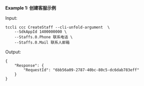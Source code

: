 **Example 1: 创建客服示例**



Input: 

```
tccli ccc CreateStaff --cli-unfold-argument  \
    --SdkAppId 1400000000 \
    --Staffs.0.Phone 联系电话 \
    --Staffs.0.Mail 联系人邮箱
```

Output: 
```
{
    "Response": {
        "RequestId": "6bb56a09-2787-40bc-80c5-dc6dab783eff"
    }
}
```

